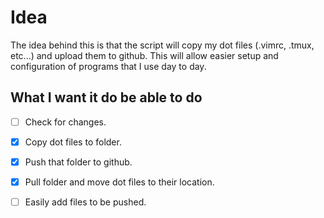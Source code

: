 # Idea
The idea behind this is that the script will copy my dot files
(.vimrc, .tmux, etc...) and upload them to github. This will allow easier setup and configuration of programs that I use day to day. 


## What I want it do be able to do
-[ ] Check for changes.	
-[x] Copy dot files to folder.
-[x] Push that folder to github.
-[x] Pull folder and move dot files to their location. 
-[ ] Easily add files to be pushed. 

